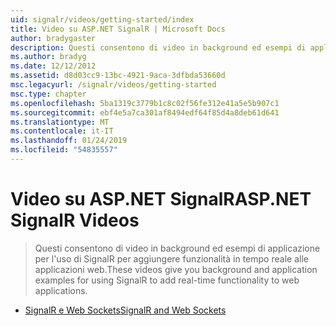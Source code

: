 ```yaml
---
uid: signalr/videos/getting-started/index
title: Video su ASP.NET SignalR | Microsoft Docs
author: bradygaster
description: Questi consentono di video in background ed esempi di applicazione per l'uso di SignalR per aggiungere funzionalità in tempo reale alle applicazioni web.
ms.author: bradyg
ms.date: 12/12/2012
ms.assetid: d8d03cc9-13bc-4921-9aca-3dfbda53660d
msc.legacyurl: /signalr/videos/getting-started
msc.type: chapter
ms.openlocfilehash: 5ba1319c3779b1c8c02f56fe312e41a5e5b907c1
ms.sourcegitcommit: ebf4e5a7ca301af8494edf64f85d4a8deb61d641
ms.translationtype: MT
ms.contentlocale: it-IT
ms.lasthandoff: 01/24/2019
ms.locfileid: "54835557"
---
```

<a name="aspnet-signalr-videos"></a><span data-ttu-id="ecc08-103">Video su ASP.NET SignalR</span><span class="sxs-lookup"><span data-stu-id="ecc08-103">ASP.NET SignalR Videos</span></span>
====================
> <span data-ttu-id="ecc08-104">Questi consentono di video in background ed esempi di applicazione per l'uso di SignalR per aggiungere funzionalità in tempo reale alle applicazioni web.</span><span class="sxs-lookup"><span data-stu-id="ecc08-104">These videos give you background and application examples for using SignalR to add real-time functionality to web applications.</span></span>


- [<span data-ttu-id="ecc08-105">SignalR e Web Sockets</span><span class="sxs-lookup"><span data-stu-id="ecc08-105">SignalR and Web Sockets</span></span>](signalr-and-web-sockets.md)
